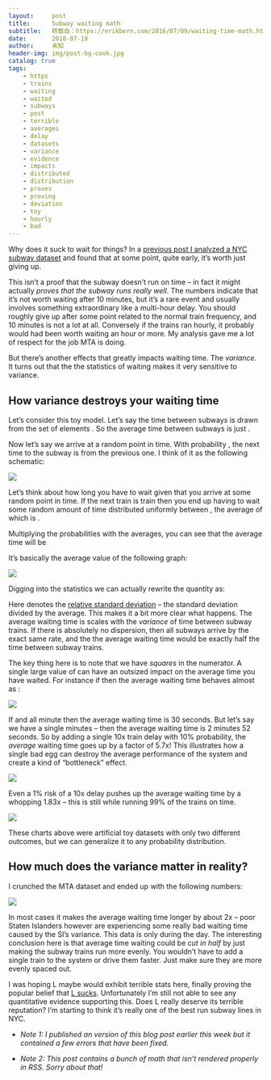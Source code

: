```yaml
---
layout:     post
title:      Subway waiting math
subtitle:   转载自：https://erikbern.com/2016/07/09/waiting-time-math.html
date:       2018-07-19
author:     未知
header-img: img/post-bg-cook.jpg
catalog: true
tags:
    - https
    - trains
    - waiting
    - waited
    - subways
    - post
    - terrible
    - averages
    - delay
    - datasets
    - variance
    - evidence
    - impacts
    - distributed
    - distribution
    - proves
    - proving
    - deviation
    - toy
    - hourly
    - bad
---
```


Why does it suck to wait for things? In a [previous post I analyzed a NYC subway dataset](https://erikbern.com/2016/04/04/nyc-subway-math.html) and found that at some point, quite early, it’s worth just giving up.

This isn’t a proof that the subway doesn’t run on time – in fact it might actually *proves that the subway runs really well*. The numbers indicate that it’s not worth waiting after 10 minutes, but it’s a rare event and usually involves something extraordinary like a multi-hour delay. You should roughly give up after some point related to the normal train frequency, and 10 minutes is not a lot at all. Conversely if the trains ran hourly, it probably would had been worth waiting an hour or more. My analysis gave me a lot of respect for the job MTA is doing.

But there’s another effects that greatly impacts waiting time. The *variance*. It turns out that the the statistics of waiting makes it very sensitive to variance.

## How variance destroys your waiting time

Let’s consider this toy model. Let’s say the time between subways is drawn from the set of elements . So the average time between subways is just .

Now let’s say we arrive at a random point in time. With probability , the next time to the subway is from the previous one. I think of it as the following schematic:

![](https://erikbern.com/assets/T_1_T_2.png)


Let’s think about how long you have to wait given that you arrive at some random point in time. If the next train is train then you end up having to wait some random amount of time distributed uniformly between , the average of which is .

Multiplying the probabilities with the averages, you can see that the average time will be

It’s basically the average value of the following graph:

![](https://erikbern.com/assets/T_1_T_2_waiting_time.png)


Digging into the statistics we can actually rewrite the quantity as:

Here denotes the [relative standard deviation](https://en.wikipedia.org/wiki/Coefficient_of_variation) – the standard deviation divided by the average. This makes it a bit more clear what happens. The average waiting time is scales with the *variance* of time between subway trains. If there is absolutely no dispersion, then all subways arrive by the exact same rate, and the the average waiting time would be exactly half the time between subway trains.

The key thing here is to note that we have *squares* in the numerator. A single large value of can have an outsized impact on the average time you have waited. For instance if then the average waiting time behaves almost as :

[![](https://erikbern.com/assets/waiting_times_n_2.png)
](https://gist.github.com/erikbern/a7c502aabb2892c3e86f9c58261d3da3)

If and all minute then the average waiting time is 30 seconds. But let’s say we have a single minutes – then the average waiting time is 2 minutes 52 seconds. So by adding a single 10x train delay with 10% probability, the *average* waiting time goes up by a factor of 5.7x! This illustrates how a single bad egg can destroy the average performance of the system and create a kind of “bottleneck” effect.

![](https://erikbern.com/assets/T_1_T_10.png)


Even a 1% risk of a 10x delay pushes up the average waiting time by a whopping 1.83x – this is still while running 99% of the trains on time.

[![](https://erikbern.com/assets/train_problems.png)
](https://gist.github.com/erikbern/a9dfef6ff1834ccfac8dc58a9d80d019)

These charts above were artificial toy datasets with only two different outcomes, but we can generalize it to any probability distribution.

## How much does the variance matter in reality?

I crunched the MTA dataset and ended up with the following numbers:

![](https://erikbern.com/assets/avg_time_waiting.png)


In most cases it makes the average waiting time longer by about 2x – poor Staten Islanders however are experiencing some really bad waiting time caused by the SI’s variance. This data is only during the day. The interesting conclusion here is that average time waiting could be *cut in half* by just making the subway trains run more evenly. You wouldn’t have to add a single train to the system or drive them faster. Just make sure they are more evenly spaced out.

I was hoping L maybe would exhibit terrible stats here, finally proving the popular belief that [L sucks](http://www.istheltrainfucked.com/). Unfortunately I’m still not able to see any quantitative evidence supporting this. Does L really deserve its terrible reputation? I’m starting to think it’s really one of the best run subway lines in NYC.

- *Note 1: I published an version of this blog post earlier this week but it contained a few errors that have been fixed.*

- *Note 2: This post contains a bunch of math that isn’t rendered properly in RSS. Sorry about that!*

